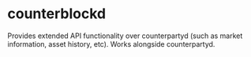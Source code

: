 counterblockd
==============

Provides extended API functionality over counterpartyd (such as market information, asset history, etc). Works alongside counterpartyd.

